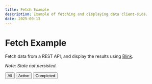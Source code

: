 ```yaml
---
title: Fetch Example
description: Example of fetching and displaying data client-side.
date: 2025-09-13
---
```


# Fetch Example

Fetch data from a REST API, and display the results using [Blink](/about/blink).

_Note: State not persisted._

<script type="module" src="/static/js/fetch-todos.js"></script>

<div class="todo-list">
  <nav class="data-filters" data-filters>
    <button type="button" data-filter="all" aria-pressed="true">All</button>
    <button type="button" data-filter="active" aria-pressed="false">Active</button>
    <button type="button" data-filter="completed" aria-pressed="false">Completed</button>
  </nav>
  
  <ul class="todos no-padding list-style-none" data-todos></ul>
</div>
